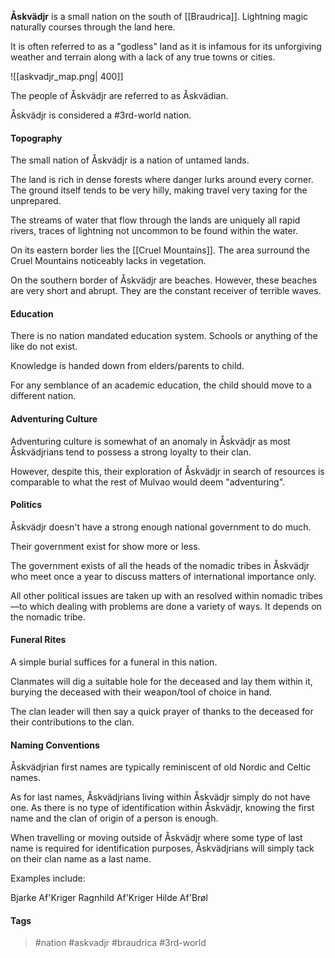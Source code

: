 **Åskvädjr** is a small nation on the south of [[Braudrica]]. Lightning magic naturally courses through the land here. 

It is often referred to as a "godless" land as it is infamous for its unforgiving weather and terrain along with a lack of any true towns or cities.

![[askvadjr_map.png| 400]]

The people of Åskvädjr are referred to as Åskvädian.

Åskvädjr is considered a #3rd-world nation. 
#### Topography

The small nation of Åskvädjr is a nation of untamed lands. 

The land is rich in dense forests where danger lurks around every corner. The ground itself tends to be very hilly, making travel very taxing for the unprepared. 

The streams of water that flow through the lands are uniquely all rapid rivers, traces of lightning not uncommon to be found within the water. 

On its eastern border lies the [[Cruel Mountains]]. The area surround the Cruel Mountains noticeably lacks in vegetation. 

On the southern border of Åskvädjr are beaches. However, these beaches are very short and abrupt. They are the constant receiver of terrible waves.
#### Education

There is no nation mandated education system. Schools or anything of the like do not exist.

Knowledge is handed down from elders/parents to child.

For any semblance of an academic education, the child should move to a different nation.
#### Adventuring Culture

Adventuring culture is somewhat of an anomaly in Åskvädjr as most Åskvädjrians tend to possess a strong loyalty to their clan.

However, despite this, their exploration of Åskvädjr in search of resources is comparable to what the rest of Mulvao would deem "adventuring".
#### Politics

Åskvädjr doesn't have a strong enough national government to do much.

Their government exist for show more or less.

The government exists of all the heads of the nomadic tribes in Åskvädjr who meet once a year to discuss matters of international importance only.

All other political issues are taken up with an resolved within nomadic tribes—to which dealing with problems are done a variety of ways. It depends on the nomadic tribe.
#### Funeral Rites

A simple burial suffices for a funeral in this nation. 

Clanmates will dig a suitable hole for the deceased and lay them within it, burying the deceased with their weapon/tool of choice in hand. 

The clan leader will then say a quick prayer of thanks to the deceased for their contributions to the clan.
#### Naming Conventions

Åskvädjrian first names are typically reminiscent of old Nordic and Celtic names.

As for last names, Åskvädjrians living within Åskvädjr simply do not have one. As there is no type of identification within Åskvädjr, knowing the first name and the clan of origin of a person is enough.

When travelling or moving outside of Åskvädjr where some type of last name is required for identification purposes, Åskvädjrians will simply tack on their clan name as a last name.

Examples include:

Bjarke Af'Kriger
Ragnhild Af'Kriger
Hilde Af'Brøl

#### Tags
> #nation #askvadjr #braudrica #3rd-world 